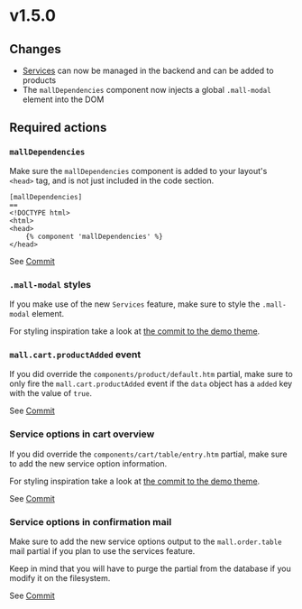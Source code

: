 # v1.5.0

## Changes

* [Services](../digging-deeper/services.md) can now be managed in the backend and can be added to products
* The `mallDependencies` component now injects a global `.mall-modal` element
into the DOM

## Required actions

### `mallDependencies`

Make sure the `mallDependencies` component is added to your layout's
`<head>` tag, and is not just included in the code section.

```twig
[mallDependencies]
==
<!DOCTYPE html>
<html>
<head>
    {% component 'mallDependencies' %}
</head>
```

See [Commit](https://github.com/OFFLINE-GmbH/oc-mall-theme/commit/334e9a0abd89c701473a528ff1b9b43f332bce03)

### `.mall-modal` styles

If you make use of the new `Services` feature, make sure to style the
`.mall-modal` element. 

For styling inspiration take a look at [the commit to the demo theme](https://github.com/OFFLINE-GmbH/oc-mall-theme/commit/6660c9572f268164e031b9496366d0d82bd65003).


### `mall.cart.productAdded` event

If you did override the `components/product/default.htm` partial, make sure
to only fire the `mall.cart.productAdded` event if the `data` object
has a `added` key with the value of `true`.

See [Commit](https://github.com/OFFLINE-GmbH/oc-mall-plugin/commit/771e3d94685d1636b27c78ef66736a241dd6e36e)

### Service options in cart overview

If you did override the `components/cart/table/entry.htm` partial, make sure
to add the new service option information.

For styling inspiration take a look at [the commit to the demo theme](https://github.com/OFFLINE-GmbH/oc-mall-theme/commit/e02cb36d764395a212372abd83ea1a053560c0ed).

See [Commit](https://github.com/OFFLINE-GmbH/oc-mall-plugin/compare/60c8f017ce0c85928ee0c6be3ef72034e1c7f0e5..3af55dc05f903dbe2a91da1d11d9cd76a3eaa67b#diff-97d9934bc5c6ea57aae23f2b172615f1)

### Service options in confirmation mail

Make sure to add the new service options output to the `mall.order.table` mail
 partial if you plan to use the services feature.
 
Keep in mind that you will have to purge the partial from the database if
you modify it on the filesystem.

See [Commit](https://github.com/OFFLINE-GmbH/oc-mall-plugin/compare/60c8f017ce0c85928ee0c6be3ef72034e1c7f0e5..3af55dc05f903dbe2a91da1d11d9cd76a3eaa67b#diff-c756239ec92b708c1325201d3c196ac0) 